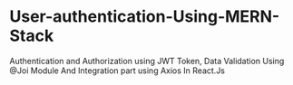 # User-authentication-Using-MERN-Stack
Authentication and Authorization using JWT Token, Data Validation Using @Joi Module And Integration part using Axios In React.Js
